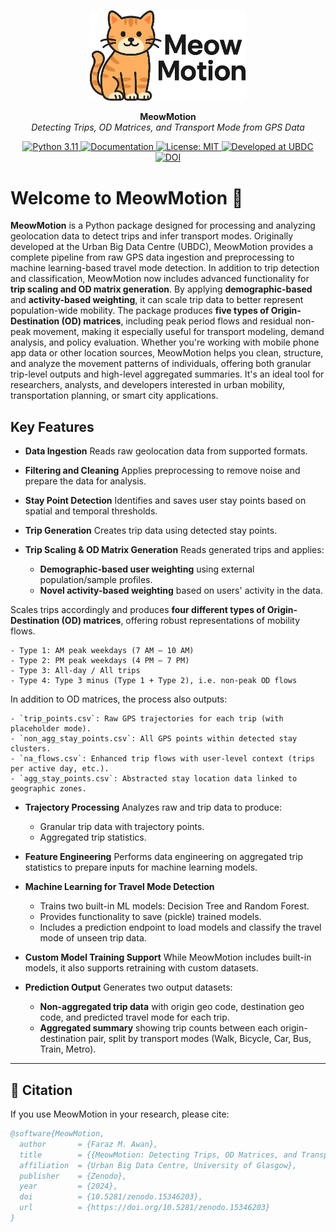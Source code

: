 <p align="center">
  <img src="assets/meowmotion_logo.png" alt="MeowMotion Logo" width="250"/>
</p>

<p align="center">
  <strong>MeowMotion</strong><br>
  <em>Detecting Trips, OD Matrices, and Transport Mode from GPS Data</em>
</p>

<p align="center">
  <a href="https://www.python.org/downloads/release/python-311/">
    <img src="https://img.shields.io/badge/python-3.11-blue.svg" alt="Python 3.11">
  </a>
  <a href="https://faraz-m-awan.github.io/meowmotion/">
    <img src="https://img.shields.io/badge/docs-online-brightgreen.svg" alt="Documentation">
  </a>
  <a href="https://github.com/faraz-m-awan/meowmotion/blob/main/LICENSE">
    <img src="https://img.shields.io/badge/license-MIT-green.svg" alt="License: MIT">
  </a>
  <a href="https://www.ubdc.ac.uk/">
    <img src="https://img.shields.io/badge/developed%20by-UBDC-blueviolet" alt="Developed at UBDC">
  </a>
  <a href="https://doi.org/10.5281/zenodo.15346203">
    <img src="https://img.shields.io/badge/DOI-10.5281%2Fzenodo.15346203-blue.svg" alt="DOI">
  </a>
  <!-- Optional: Build Status -->
  <!--
  <a href="https://github.com/faraz-m-awan/meowmotion/actions">
    <img src="https://github.com/faraz-m-awan/meowmotion/actions/workflows/main.yml/badge.svg" alt="Build Status">
  </a>
  -->
</p>


# Welcome to MeowMotion 🐾

**MeowMotion** is a Python package designed for processing and analyzing geolocation data to detect trips and infer transport modes. Originally developed at the Urban Big Data Centre (UBDC), MeowMotion provides a complete pipeline from raw GPS data ingestion and preprocessing to machine learning-based travel mode detection.
In addition to trip detection and classification, MeowMotion now includes advanced functionality for **trip scaling and OD matrix generation**. By applying **demographic-based** and **activity-based weighting**, it can scale trip data to better represent population-wide mobility. The package produces **five types of Origin-Destination (OD) matrices**, including peak period flows and residual non-peak movement, making it especially useful for transport modeling, demand analysis, and policy evaluation.
Whether you're working with mobile phone app data or other location sources, MeowMotion helps you clean, structure, and analyze the movement patterns of individuals, offering both granular trip-level outputs and high-level aggregated summaries. It's an ideal tool for researchers, analysts, and developers interested in urban mobility, transportation planning, or smart city applications.

## Key Features

- **Data Ingestion**
  Reads raw geolocation data from supported formats.

- **Filtering and Cleaning**
  Applies preprocessing to remove noise and prepare the data for analysis.

- **Stay Point Detection**
  Identifies and saves user stay points based on spatial and temporal thresholds.

- **Trip Generation**
  Creates trip data using detected stay points.

- **Trip Scaling & OD Matrix Generation**
Reads generated trips and applies:
  - **Demographic-based user weighting** using external population/sample profiles.
  - **Novel activity-based weighting** based on users' activity in the data.

Scales trips accordingly and produces **four different types of Origin-Destination (OD) matrices**, offering robust representations of mobility flows.

    - Type 1: AM peak weekdays (7 AM – 10 AM)
    - Type 2: PM peak weekdays (4 PM – 7 PM)
    - Type 3: All-day / All trips
    - Type 4: Type 3 minus (Type 1 + Type 2), i.e. non-peak OD flows

In addition to OD matrices, the process also outputs:

    - `trip_points.csv`: Raw GPS trajectories for each trip (with placeholder mode).
    - `non_agg_stay_points.csv`: All GPS points within detected stay clusters.
    - `na_flows.csv`: Enhanced trip flows with user-level context (trips per active day, etc.).
    - `agg_stay_points.csv`: Abstracted stay location data linked to geographic zones.


- **Trajectory Processing**
  Analyzes raw and trip data to produce:
    - Granular trip data with trajectory points.
    - Aggregated trip statistics.

- **Feature Engineering**
  Performs data engineering on aggregated trip statistics to prepare inputs for machine learning models.

- **Machine Learning for Travel Mode Detection**
    - Trains two built-in ML models: Decision Tree and Random Forest.
    - Provides functionality to save (pickle) trained models.
    - Includes a prediction endpoint to load models and classify the travel mode of unseen trip data.

- **Custom Model Training Support**
  While MeowMotion includes built-in models, it also supports retraining with custom datasets.

- **Prediction Output**
  Generates two output datasets:
    - **Non-aggregated trip data** with origin geo code, destination geo code, and predicted travel mode for each trip.
    - **Aggregated summary** showing trip counts between each origin-destination pair, split by transport modes (Walk, Bicycle, Car, Bus, Train, Metro).

---

## 📑 Citation
If you use MeowMotion in your research, please cite:
```bibtex
@software{MeowMotion,
  author       = {Faraz M. Awan},
  title        = {{MeowMotion: Detecting Trips, OD Matrices, and Transport Modes from GPS Data}},
  affiliation  = {Urban Big Data Centre, University of Glasgow},
  publisher    = {Zenodo},
  year         = {2024},
  doi          = {10.5281/zenodo.15346203},
  url          = {https://doi.org/10.5281/zenodo.15346203}
}
```
